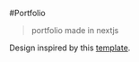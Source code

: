 #Portfolio

> portfolio made in nextjs

Design inspired by this [template](https://reactjsexample.com/a-simple-portfolio-page-created-with-react/).
